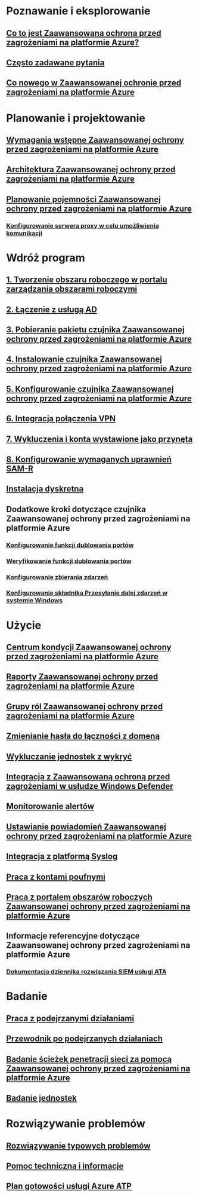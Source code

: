 # Poznawanie i eksplorowanie
## [Co to jest Zaawansowana ochrona przed zagrożeniami na platformie Azure?](what-is-atp.md)
## [Często zadawane pytania](atp-technical-faq.md)
## [Co nowego w Zaawansowanej ochronie przed zagrożeniami na platformie Azure](atp-whats-new.md)
# Planowanie i projektowanie
## [Wymagania wstępne Zaawansowanej ochrony przed zagrożeniami na platformie Azure](atp-prerequisites.md)
## [Architektura Zaawansowanej ochrony przed zagrożeniami na platformie Azure](atp-architecture.md)
## [Planowanie pojemności Zaawansowanej ochrony przed zagrożeniami na platformie Azure](atp-capacity-planning.md)
### [Konfigurowanie serwera proxy w celu umożliwienia komunikacji](configure-proxy.md)
# Wdróż program
## [1. Tworzenie obszaru roboczego w portalu zarządzania obszarami roboczymi](install-atp-step1.md)
## [2. Łączenie z usługą AD](install-atp-step2.md)
## [3. Pobieranie pakietu czujnika Zaawansowanej ochrony przed zagrożeniami na platformie Azure](install-atp-step3.md)
## [4. Instalowanie czujnika Zaawansowanej ochrony przed zagrożeniami na platformie Azure](install-atp-step4.md)
## [5. Konfigurowanie czujnika Zaawansowanej ochrony przed zagrożeniami na platformie Azure](install-atp-step5.md)
## [6. Integracja połączenia VPN](install-atp-step6-vpn.md)
## [7. Wykluczenia i konta wystawione jako przynęta](install-atp-step7.md)
## [8. Konfigurowanie wymaganych uprawnień SAM-R](install-atp-step8-samr.md)
## [Instalacja dyskretna](ATP-silent-installation.md)
## Dodatkowe kroki dotyczące czujnika Zaawansowanej ochrony przed zagrożeniami na platformie Azure
### [Konfigurowanie funkcji dublowania portów](configure-port-mirroring.md)
### [Weryfikowanie funkcji dublowania portów](validate-port-mirroring.md)
### [Konfigurowanie zbierania zdarzeń](configure-event-collection.md)
### [Konfigurowanie składnika Przesyłanie dalej zdarzeń w systemie Windows](configure-event-forwarding.md)
# Użycie
## [Centrum kondycji Zaawansowanej ochrony przed zagrożeniami na platformie Azure](atp-health-center.md)
## [Raporty Zaawansowanej ochrony przed zagrożeniami na platformie Azure](reports.md)
## [Grupy ról Zaawansowanej ochrony przed zagrożeniami na platformie Azure](atp-role-groups.md)
## [Zmienianie hasła do łączności z domeną](modifying-atp-config-dcpassword.md)
## [Wykluczanie jednostek z wykryć](excluding-entities-from-detections.md)
## [Integracja z Zaawansowaną ochroną przed zagrożeniami w usłudze Windows Defender ](integrate-wd-atp.md)
## [Monitorowanie alertów](monitoring-alerts.md)
## [Ustawianie powiadomień Zaawansowanej ochrony przed zagrożeniami na platformie Azure](notifications.md)
## [Integracja z platformą Syslog](setting-syslog.md)
## [Praca z kontami poufnymi](sensitive-accounts.md)
## [Praca z portalem obszarów roboczych Zaawansowanej ochrony przed zagrożeniami na platformie Azure](workspace-portal.md)
## Informacje referencyjne dotyczące Zaawansowanej ochrony przed zagrożeniami na platformie Azure
### [Dokumentacja dziennika rozwiązania SIEM usługi ATA](cef-format-sa.md)
# Badanie
## [Praca z podejrzanymi działaniami](working-with-suspicious-activities.md)
## [Przewodnik po podejrzanych działaniach](suspicious-activity-guide.md)
## [Badanie ścieżek penetracji sieci za pomocą Zaawansowanej ochrony przed zagrożeniami na platformie Azure](use-case-lateral-movement-path.md)
## [Badanie jednostek](entity-profiles.md)
# Rozwiązywanie problemów
## [Rozwiązywanie typowych problemów](troubleshooting-atp-known-issues.md)
## [Pomoc techniczna i informacje](atp-support.md)
## [Plan gotowości usługi Azure ATP](atp-resources.md)